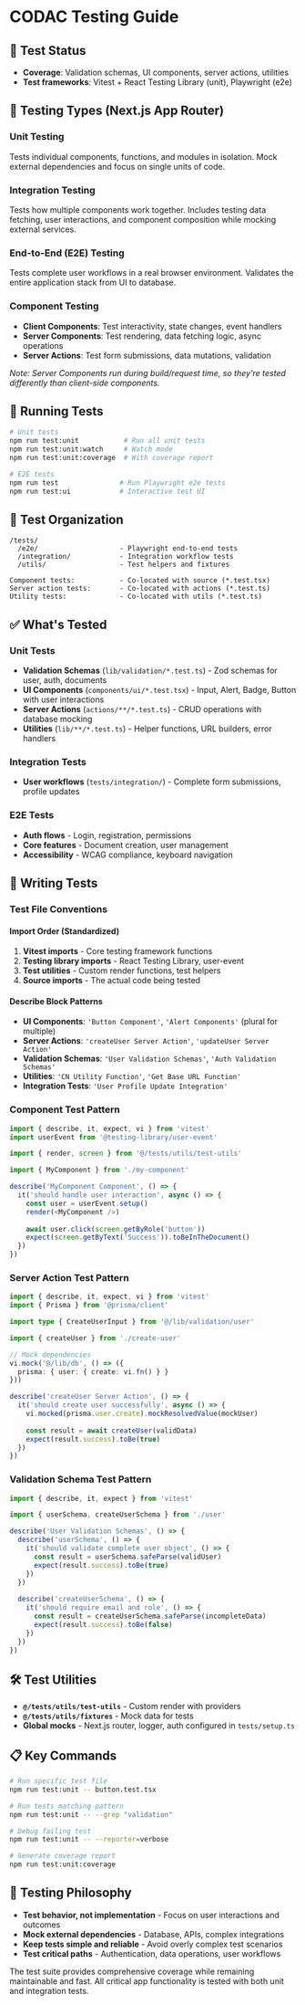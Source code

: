 # CODAC Testing Guide

## 🎯 Test Status
- **Coverage**: Validation schemas, UI components, server actions, utilities
- **Test frameworks**: Vitest + React Testing Library (unit), Playwright (e2e)

## 📝 Testing Types (Next.js App Router)

### Unit Testing
Tests individual components, functions, and modules in isolation. Mock external dependencies and focus on single units of code.

### Integration Testing  
Tests how multiple components work together. Includes testing data fetching, user interactions, and component composition while mocking external services.

### End-to-End (E2E) Testing
Tests complete user workflows in a real browser environment. Validates the entire application stack from UI to database.

### Component Testing
- **Client Components**: Test interactivity, state changes, event handlers
- **Server Components**: Test rendering, data fetching logic, async operations  
- **Server Actions**: Test form submissions, data mutations, validation

*Note: Server Components run during build/request time, so they're tested differently than client-side components.*

## 🚀 Running Tests

```bash
# Unit tests
npm run test:unit           # Run all unit tests
npm run test:unit:watch     # Watch mode
npm run test:unit:coverage  # With coverage report

# E2E tests  
npm run test               # Run Playwright e2e tests
npm run test:ui            # Interactive test UI
```

## 📁 Test Organization

```
/tests/
  /e2e/                    - Playwright end-to-end tests
  /integration/            - Integration workflow tests
  /utils/                  - Test helpers and fixtures
  
Component tests:           - Co-located with source (*.test.tsx)
Server action tests:       - Co-located with actions (*.test.ts)  
Utility tests:             - Co-located with utils (*.test.ts)
```

## ✅ What's Tested

### Unit Tests
- **Validation Schemas** (`lib/validation/*.test.ts`) - Zod schemas for user, auth, documents
- **UI Components** (`components/ui/*.test.tsx`) - Input, Alert, Badge, Button with user interactions
- **Server Actions** (`actions/**/*.test.ts`) - CRUD operations with database mocking
- **Utilities** (`lib/**/*.test.ts`) - Helper functions, URL builders, error handlers

### Integration Tests
- **User workflows** (`tests/integration/`) - Complete form submissions, profile updates

### E2E Tests  
- **Auth flows** - Login, registration, permissions
- **Core features** - Document creation, user management
- **Accessibility** - WCAG compliance, keyboard navigation

## 🔧 Writing Tests

### Test File Conventions

#### Import Order (Standardized)
1. **Vitest imports** - Core testing framework functions
2. **Testing library imports** - React Testing Library, user-event
3. **Test utilities** - Custom render functions, test helpers  
4. **Source imports** - The actual code being tested

#### Describe Block Patterns
- **UI Components**: `'Button Component'`, `'Alert Components'` (plural for multiple)
- **Server Actions**: `'createUser Server Action'`, `'updateUser Server Action'`
- **Validation Schemas**: `'User Validation Schemas'`, `'Auth Validation Schemas'`
- **Utilities**: `'CN Utility Function'`, `'Get Base URL Function'`
- **Integration Tests**: `'User Profile Update Integration'`

### Component Test Pattern
```typescript
import { describe, it, expect, vi } from 'vitest'
import userEvent from '@testing-library/user-event'

import { render, screen } from '@/tests/utils/test-utils'

import { MyComponent } from './my-component'

describe('MyComponent Component', () => {
  it('should handle user interaction', async () => {
    const user = userEvent.setup()
    render(<MyComponent />)
    
    await user.click(screen.getByRole('button'))
    expect(screen.getByText('Success')).toBeInTheDocument()
  })
})
```

### Server Action Test Pattern
```typescript
import { describe, it, expect, vi } from 'vitest'
import { Prisma } from '@prisma/client'

import type { CreateUserInput } from '@/lib/validation/user'

import { createUser } from './create-user'

// Mock dependencies
vi.mock('@/lib/db', () => ({
  prisma: { user: { create: vi.fn() } }
}))

describe('createUser Server Action', () => {
  it('should create user successfully', async () => {
    vi.mocked(prisma.user.create).mockResolvedValue(mockUser)
    
    const result = await createUser(validData)
    expect(result.success).toBe(true)
  })
})
```

### Validation Schema Test Pattern
```typescript
import { describe, it, expect } from 'vitest'

import { userSchema, createUserSchema } from './user'

describe('User Validation Schemas', () => {
  describe('userSchema', () => {
    it('should validate complete user object', () => {
      const result = userSchema.safeParse(validUser)
      expect(result.success).toBe(true)
    })
  })
  
  describe('createUserSchema', () => {
    it('should require email and role', () => {
      const result = createUserSchema.safeParse(incompleteData)
      expect(result.success).toBe(false)
    })
  })
})
```

## 🛠️ Test Utilities

- **`@/tests/utils/test-utils`** - Custom render with providers
- **`@/tests/utils/fixtures`** - Mock data for tests
- **Global mocks** - Next.js router, logger, auth configured in `tests/setup.ts`

## 📋 Key Commands

```bash
# Run specific test file
npm run test:unit -- button.test.tsx

# Run tests matching pattern  
npm run test:unit -- --grep "validation"

# Debug failing test
npm run test:unit -- --reporter=verbose

# Generate coverage report
npm run test:unit:coverage
```

## 🎯 Testing Philosophy

- **Test behavior, not implementation** - Focus on user interactions and outcomes
- **Mock external dependencies** - Database, APIs, complex integrations
- **Keep tests simple and reliable** - Avoid overly complex test scenarios
- **Test critical paths** - Authentication, data operations, user workflows

The test suite provides comprehensive coverage while remaining maintainable and fast. All critical app functionality is tested with both unit and integration tests.